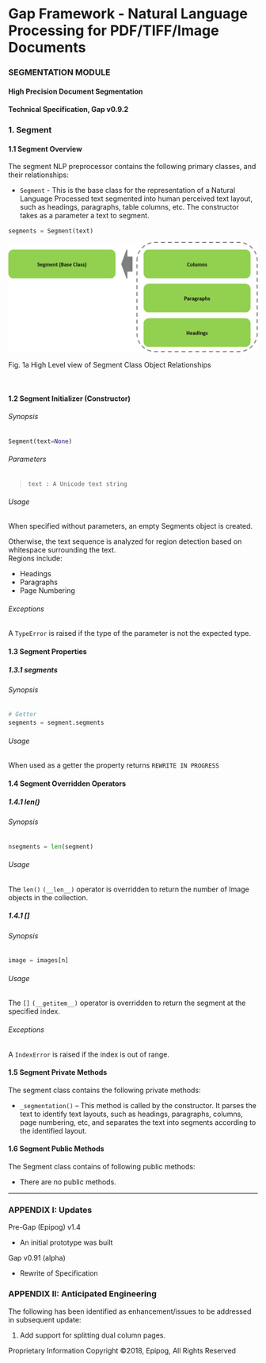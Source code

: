 # Gap Framework - Natural Language Processing for PDF/TIFF/Image Documents  

### SEGMENTATION MODULE  

#### High Precision Document Segmentation  
#### Technical Specification, Gap v0.9.2  

### 1.  Segment
#### 1.1  Segment Overview

The segment NLP preprocessor contains the following primary classes, and their relationships:

+ `Segment` - This is the base class for the representation of a Natural Language Processed text segmented into human perceived text layout, such as headings, paragraphs, table columns, etc. The constructor takes as a parameter a text to segment.

```python
segments = Segment(text)
```

  ![segment_relationships](../img/specs/segment_relationships.png)

Fig. 1a High Level view of Segment Class Object Relationships

 
#### 1.2  Segment Initializer (Constructor)

###### Synopsis

```python
Segment(text=None)
```
###### Parameters
>     text : A Unicode text string

###### Usage

When specified without parameters, an empty Segments object is created.

Otherwise, the text sequence is analyzed for region detection based on whitespace surrounding the text.  
Regions include:

+	Headings
+	Paragraphs
+	Page Numbering

###### Exceptions

A `TypeError` is raised if the type of the parameter is not the expected type.

#### 1.3  Segment Properties
##### 1.3.1  segments

###### Synopsis

```python
# Getter
segments = segment.segments			
```

###### Usage

When used as a getter the property returns `REWRITE IN PROGRESS`

#### 1.4  Segment Overridden Operators

##### 1.4.1  len()

###### Synopsis

```python
nsegments = len(segment)
```

###### Usage

The `len()` `(__len__)` operator is overridden to return the number of Image objects in the collection.

##### 1.4.1  []

###### Synopsis

```python
image = images[n] 
```

###### Usage

The `[]` `(__getitem__)` operator is overridden to return the segment at the specified index. 

###### Exceptions

A `IndexError` is raised if the index is out of range.

#### 1.5  Segment Private Methods

The segment class contains the following private methods:

+ `_segmentation()` – This method is called by the constructor. It parses the text to identify text layouts, such as headings, paragraphs, columns, page numbering, etc, and separates the text into segments according to the identified layout.

#### 1.6  Segment Public Methods

The Segment class contains of following public methods:

+ There are no public methods. 

---
### APPENDIX I: Updates

Pre-Gap (Epipog) v1.4
+	An initial prototype was built

Gap v0.91 (alpha)
+	Rewrite of Specification 

### APPENDIX II: Anticipated Engineering

The following has been identified as enhancement/issues to be addressed in subsequent update:

1.  Add support for splitting dual column pages.

Proprietary Information
Copyright ©2018, Epipog, All Rights Reserved
